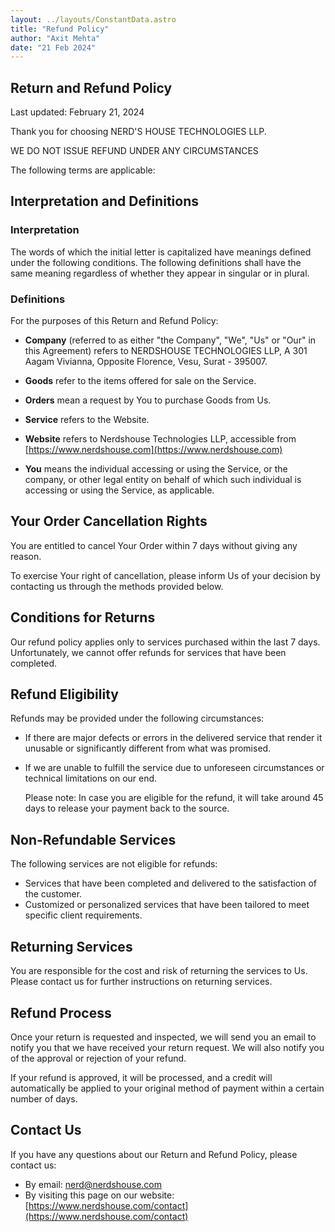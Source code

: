 ```yaml
---
layout: ../layouts/ConstantData.astro
title: "Refund Policy"
author: "Axit Mehta"
date: "21 Feb 2024"
---
```





## Return and Refund Policy


Last updated: February 21, 2024




Thank you for choosing NERD'S HOUSE TECHNOLOGIES LLP.




WE DO NOT ISSUE REFUND UNDER ANY CIRCUMSTANCES

The following terms are applicable:


## Interpretation and Definitions


### Interpretation


The words of which the initial letter is capitalized have meanings defined under the following conditions. The following definitions shall have the same meaning regardless of whether they appear in singular or in plural.


### Definitions


For the purposes of this Return and Refund Policy:




- __Company__ (referred to as either "the Company", "We", "Us" or "Our" in this Agreement) refers to NERDSHOUSE TECHNOLOGIES LLP, A 301 Aagam Vivianna, Opposite Florence, Vesu, Surat - 395007.
- __Goods__ refer to the items offered for sale on the Service.
- __Orders__ mean a request by You to purchase Goods from Us.


- __Service__ refers to the Website.


- __Website__ refers to Nerdshouse Technologies LLP, accessible from [https://www.nerdshouse.com](https://www.nerdshouse.com)
- __You__ means the individual accessing or using the Service, or the company, or other legal entity on behalf of which such individual is accessing or using the Service, as applicable.


## Your Order Cancellation Rights


You are entitled to cancel Your Order within 7 days without giving any reason.


To exercise Your right of cancellation, please inform Us of your decision by contacting us through the methods provided below.


## Conditions for Returns


Our refund policy applies only to services purchased within the last 7 days. Unfortunately, we cannot offer refunds for services that have been completed.


## Refund Eligibility


Refunds may be provided under the following circumstances:


- If there are major defects or errors in the delivered service that render it unusable or significantly different from what was promised.
- If we are unable to fulfill the service due to unforeseen circumstances or technical limitations on our end.
  
  Please note: In case you are eligible for the refund, it will take around 45 days to release your payment back to the source.

## Non-Refundable Services


The following services are not eligible for refunds:


- Services that have been completed and delivered to the satisfaction of the customer.
- Customized or personalized services that have been tailored to meet specific client requirements.


## Returning Services


You are responsible for the cost and risk of returning the services to Us. Please contact us for further instructions on returning services.


## Refund Process


Once your return is requested and inspected, we will send you an email to notify you that we have received your return request. We will also notify you of the approval or rejection of your refund.


If your refund is approved, it will be processed, and a credit will automatically be applied to your original method of payment within a certain number of days.


## Contact Us


If you have any questions about our Return and Refund Policy, please contact us:


- By email: nerd@nerdshouse.com
- By visiting this page on our website: [https://www.nerdshouse.com/contact](https://www.nerdshouse.com/contact)

